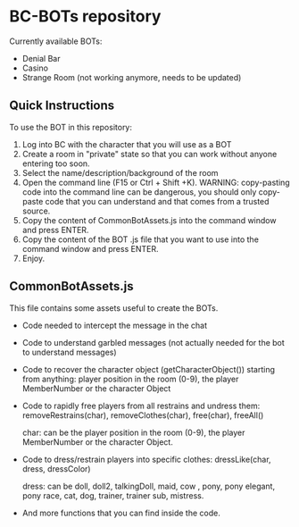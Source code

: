 # BC-BOTs repository

Currently available BOTs:
* Denial Bar
* Casino
* Strange Room (not working anymore, needs to be updated)


## Quick Instructions

To use the BOT in this repository:
1) Log into BC with the character that you will use as a BOT
2) Create a room in "private" state so that you can work without anyone entering too soon.
3) Select the name/description/background of the room
4) Open the command line (F15 or Ctrl + Shift +K). WARNING: copy-pasting code into the command line can be dangerous, you should only copy-paste code that you can understand and that comes from a trusted source.
5) Copy the content of CommonBotAssets.js into the command window and press ENTER.
6) Copy the content of the BOT .js file that you want to use into the command window and press ENTER. 
7) Enjoy.



## CommonBotAssets.js

This file contains some assets useful to create the BOTs.

* Code needed to intercept the message in the chat
* Code to understand garbled messages (not actually needed for the bot to understand messages)
* Code to recover the character object (getCharacterObject()) starting from anything: player position in the room (0-9), the player MemberNumber or the character Object
* Code to rapidly free players from all restrains and undress them: removeRestrains(char), removeClothes(char), free(char), freeAll()
	
	char: can be the player position in the room (0-9), the player MemberNumber or the character Object. 

* Code to dress/restrain players into specific clothes: dressLike(char, dress, dressColor)

	dress: can be doll, doll2, talkingDoll, maid, cow , pony, pony elegant, pony race, cat, dog, trainer, trainer sub, mistress.

* And more functions that you can find inside the code.



